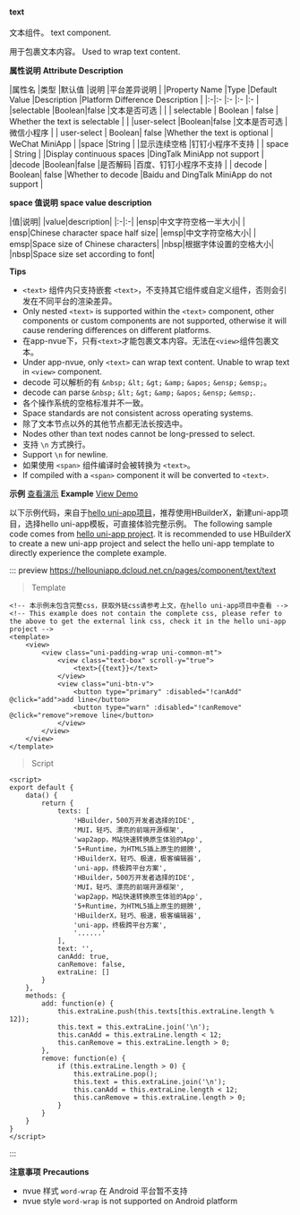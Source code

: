 #### text
文本组件。
text component.

用于包裹文本内容。
Used to wrap text content.

**属性说明**
**Attribute Description**

|属性名		|类型	|默认值	|说明			|平台差异说明				|
|Property Name |Type |Default Value |Description |Platform Difference Description |
|:-|:-			|:-		|:-		|:-				|
|selectable	|Boolean|false	|文本是否可选	|		|
| selectable | Boolean | false | Whether the text is selectable | |
|user-select	|Boolean|false	|文本是否可选	| 微信小程序 |
| user-select | Boolean| false |Whether the text is optional | WeChat MiniApp |
|space		|String	|		|显示连续空格	|钉钉小程序不支持	|
| space | String | |Display continuous spaces |DingTalk MiniApp not support |
|decode		|Boolean|false	|是否解码		|百度、钉钉小程序不支持	|
| decode | Boolean| false |Whether to decode |Baidu and DingTalk MiniApp do not support |

**space 值说明**
**space value description**

|值|说明|
|value|description|
|:-|:-|
|ensp|中文字符空格一半大小|
| ensp|Chinese character space half size|
|emsp|中文字符空格大小|
| emsp|Space size of Chinese characters|
|nbsp|根据字体设置的空格大小|
|nbsp|Space size set according to font|

**Tips**

- `<text>` 组件内只支持嵌套 `<text>`，不支持其它组件或自定义组件，否则会引发在不同平台的渲染差异。
- Only nested `<text>` is supported within the `<text>` component, other components or custom components are not supported, otherwise it will cause rendering differences on different platforms.
- 在app-nvue下，只有`<text>`才能包裹文本内容。无法在`<view>`组件包裹文本。
- Under app-nvue, only `<text>` can wrap text content. Unable to wrap text in `<view>` component.
- decode 可以解析的有 `&nbsp;` `&lt;` `&gt;` `&amp;` `&apos;` `&ensp;` `&emsp;`。
- decode can parse `&nbsp;` `&lt;` `&gt;` `&amp;` `&apos;` `&ensp;` `&emsp;`.
- 各个操作系统的空格标准并不一致。
- Space standards are not consistent across operating systems.
- 除了文本节点以外的其他节点都无法长按选中。
- Nodes other than text nodes cannot be long-pressed to select.
- 支持 `\n` 方式换行。
- Support `\n` for newline.
- 如果使用 `<span>` 组件编译时会被转换为 `<text>`。
- If compiled with a `<span>` component it will be converted to `<text>`.

**示例** [查看演示](https://hellouniapp.dcloud.net.cn/pages/component/text/text)
**Example** [View Demo](https://hellouniapp.dcloud.net.cn/pages/component/text/text)

以下示例代码，来自于[hello uni-app项目](https://github.com/dcloudio/hello-uniapp)，推荐使用HBuilderX，新建uni-app项目，选择hello uni-app模板，可直接体验完整示例。
The following sample code comes from [hello uni-app project](https://github.com/dcloudio/hello-uniapp). It is recommended to use HBuilderX to create a new uni-app project and select the hello uni-app template to directly experience the complete example.

::: preview https://hellouniapp.dcloud.net.cn/pages/component/text/text
> Template
```vue
<!-- 本示例未包含完整css，获取外链css请参考上文，在hello uni-app项目中查看 -->
<!-- This example does not contain the complete css, please refer to the above to get the external link css, check it in the hello uni-app project -->
<template>
	<view>
		<view class="uni-padding-wrap uni-common-mt">
			<view class="text-box" scroll-y="true">
				<text>{{text}}</text>
			</view>
			<view class="uni-btn-v">
				<button type="primary" :disabled="!canAdd" @click="add">add line</button>
				<button type="warn" :disabled="!canRemove" @click="remove">remove line</button>
			</view>
		</view>
	</view>
</template>
```
> Script
```vue
<script>
export default {
    data() {
        return {
            texts: [
                'HBuilder，500万开发者选择的IDE',
                'MUI，轻巧、漂亮的前端开源框架',
                'wap2app，M站快速转换原生体验的App',
                '5+Runtime，为HTML5插上原生的翅膀',
                'HBuilderX，轻巧、极速，极客编辑器',
                'uni-app，终极跨平台方案',
                'HBuilder，500万开发者选择的IDE',
                'MUI，轻巧、漂亮的前端开源框架',
                'wap2app，M站快速转换原生体验的App',
                '5+Runtime，为HTML5插上原生的翅膀',
                'HBuilderX，轻巧、极速，极客编辑器',
                'uni-app，终极跨平台方案',
                '......'
            ],
            text: '',
            canAdd: true,
            canRemove: false,
            extraLine: []
        }
    },
    methods: {
        add: function(e) {
            this.extraLine.push(this.texts[this.extraLine.length % 12]);
            this.text = this.extraLine.join('\n');
            this.canAdd = this.extraLine.length < 12;
            this.canRemove = this.extraLine.length > 0;
        },
        remove: function(e) {
            if (this.extraLine.length > 0) {
                this.extraLine.pop();
                this.text = this.extraLine.join('\n');
                this.canAdd = this.extraLine.length < 12;
                this.canRemove = this.extraLine.length > 0;
            }
        }
    }
}
</script>
```
:::


**注意事项**
**Precautions**

- nvue 样式 `word-wrap` 在 Android 平台暂不支持
- nvue style `word-wrap` is not supported on Android platform
